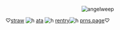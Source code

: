 <p align="center"> <img src="https://komarev.com/ghpvc/?username=angelweep&label=　　herrscherofhuman　🌸　　　&color=fae8ed&style=flat" alt="angelweep" />


♡[straw](https://foretnoir.straw.page) ![h](https://files.catbox.moe/k6uqgw.gifv) [ata](https://elysianrealmego.atabook.org/) ![h](https://files.catbox.moe/k6uqgw.gifv) [rentry](https://rentry.co/foretnoir)![h](https://files.catbox.moe/k6uqgw.gifv) [prns.page](https://en.pronouns.page/@foretnoir_)♡